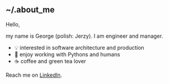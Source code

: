 ## ~/.about_me

Hello, 

my name is George (polish: Jerzy). I am engineer and manager.

- 💡 interested in software architecture and production
- 🐍 enjoy working with Pythons and humans
- ☕ coffee and green tea lover

Reach me on [LinkedIn](https://www.linkedin.com/in/georgepirogov).
